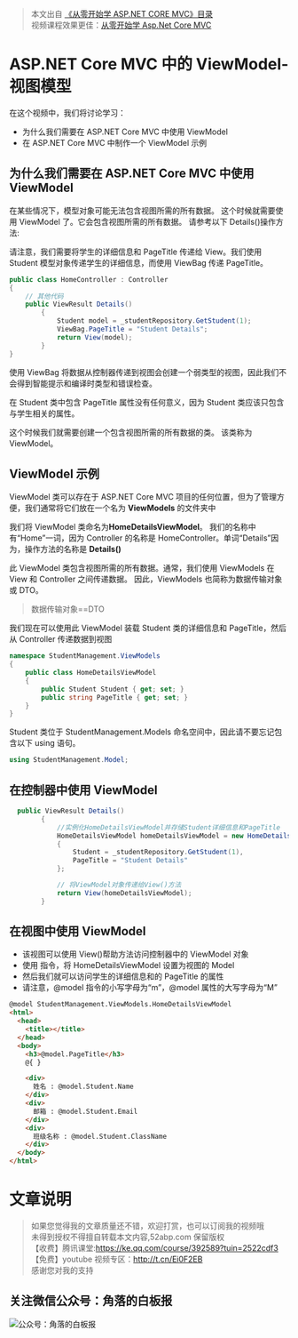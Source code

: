 > 本文出自 [《从零开始学 ASP.NET CORE MVC》目录](https://www.52abp.com/wiki/mvc/0.1.4/1.Intro) </br>
> 视频课程效果更佳：[从零开始学 Asp.Net Core MVC](https://study.163.com/course/courseMain.htm?courseId=1209215803&share=2&shareId=400000000309007) </br>

# ASP.NET Core MVC 中的 ViewModel-视图模型

在这个视频中，我们将讨论学习：

- 为什么我们需要在 ASP.NET Core MVC 中使用 ViewModel
- 在 ASP.NET Core MVC 中制作一个 ViewModel 示例

## 为什么我们需要在 ASP.NET Core MVC 中使用 ViewModel

在某些情况下，模型对象可能无法包含视图所需的所有数据。
这个时候就需要使用 ViewModel 了。它会包含视图所需的所有数据。
请参考以下 Details()操作方法:

请注意，我们需要将学生的详细信息和 PageTitle 传递给 View。我们使用 Student 模型对象传递学生的详细信息，而使用 ViewBag 传递 PageTitle。

```csharp
public class HomeController : Controller
{
    // 其他代码
    public ViewResult Details()
        {
            Student model = _studentRepository.GetStudent(1);
            ViewBag.PageTitle = "Student Details";
            return View(model);
        }
}
```

使用 ViewBag 将数据从控制器传递到视图会创建一个弱类型的视图，因此我们不会得到智能提示和编译时类型和错误检查。

在 Student 类中包含 PageTitle 属性没有任何意义，因为 Student 类应该只包含与学生相关的属性。

这个时候我们就需要创建一个包含视图所需的所有数据的类。 该类称为 ViewModel。

## ViewModel 示例

ViewModel 类可以存在于 ASP.NET Core MVC 项目的任何位置，但为了管理方便，我们通常将它们放在一个名为 **ViewModels** 的文件夹中

我们将 ViewModel 类命名为**HomeDetailsViewModel**。
我们的名称中有“Home”一词，因为 Controller 的名称是 HomeController。单词“Details”因为，操作方法的名称是 **Details()**

此 ViewModel 类包含视图所需的所有数据。通常，我们使用 ViewModels 在 View 和 Controller 之间传递数据。
因此，ViewModels 也简称为数据传输对象或 DTO。

> 数据传输对象==DTO

我们现在可以使用此 ViewModel 装载 Student 类的详细信息和 PageTitle，然后从 Controller 传递数据到视图

```csharp
namespace StudentManagement.ViewModels
{
    public class HomeDetailsViewModel
    {
        public Student Student { get; set; }
        public string PageTitle { get; set; }
    }
}
```

Student 类位于 StudentManagement.Models 命名空间中，因此请不要忘记包含以下 using 语句。

```csharp
using StudentManagement.Model;
```

## 在控制器中使用 ViewModel

```csharp
  public ViewResult Details()
        {
            //实例化HomeDetailsViewModel并存储Student详细信息和PageTitle
            HomeDetailsViewModel homeDetailsViewModel = new HomeDetailsViewModel()
            {
                Student = _studentRepository.GetStudent(1),
                PageTitle = "Student Details"
            };

            // 将ViewModel对象传递给View()方法
            return View(homeDetailsViewModel);
        }

```

## 在视图中使用 ViewModel

- 该视图可以使用 View()帮助方法访问控制器中的 ViewModel 对象
- 使用 指令，将 HomeDetailsViewModel 设置为视图的 Model
- 然后我们就可以访问学生的详细信息和的 PageTitle 的属性
- 请注意，@model 指令的小写字母为“m”，@model 属性的大写字母为“M”

```html
@model StudentManagement.ViewModels.HomeDetailsViewModel
<html>
  <head>
    <title></title>
  </head>
  <body>
    <h3>@model.PageTitle</h3>
    @{ }

    <div>
      姓名 : @model.Student.Name
    </div>
    <div>
      邮箱 : @model.Student.Email
    </div>
    <div>
      班级名称 : @model.Student.ClassName
    </div>
  </body>
</html>
```

# 文章说明

> 如果您觉得我的文章质量还不错，欢迎打赏，也可以订阅我的视频哦 </br>
> 未得到授权不得擅自转载本文内容,52abp.com 保留版权 </br>
> 【收费】腾讯课堂:https://ke.qq.com/course/392589?tuin=2522cdf3 </br>
> 【免费】youtube 视频专区：http://t.cn/Ei0F2EB </br>
> 感谢您对我的支持

## 关注微信公众号：角落的白板报

![公众号：角落的白板报](https://upload-images.jianshu.io/upload_images/1979022-f19c505c18160c16.png)
